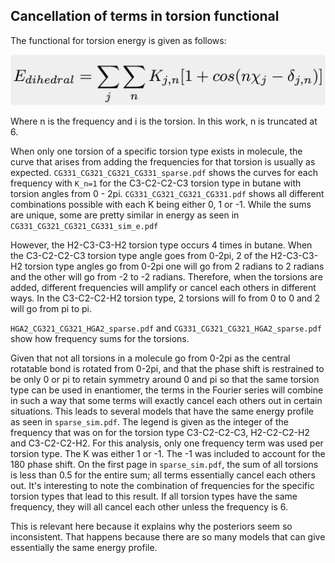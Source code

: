 ## Cancellation of terms in torsion functional

The functional for torsion energy is given as follows:

![](fourier_series.png?raw=true)

Where n is the frequency and i is the torsion. In this work, n is truncated at 6.

When only one torsion of a specific torsion type exists in molecule, the curve that
arises from adding the frequencies for that torsion is usually as expected. 
`CG331_CG321_CG321_CG331_sparse.pdf` shows the curves for each frequency with `K_n=1`
for the C3-C2-C2-C3 torsion type in butane with torsion angles from 0 - 2pi. 
`CG331_CG321_CG321_CG331.pdf` shows all different combinations possible with each K
being either 0, 1 or -1. While the sums are unique, some are pretty similar in energy as 
seen in `CG331_CG321_CG321_CG331_sim_e.pdf`

However, the H2-C3-C3-H2 torsion type occurs 4 times in butane. When the C3-C2-C2-C3
torsion type angle goes from 0-2pi, 2 of the H2-C3-C3-H2 torsion type angles go from 0-2pi 
one will go from 2 radians to 2 radians and the other will go from -2 to -2
radians. Therefore, when the torsions are added, different frequencies will amplify or
cancel each others in different ways. 
In the C3-C2-C2-H2 torsion type, 2 torsions will fo from 0 to 0 and 2 will go from pi to pi. 

`HGA2_CG321_CG321_HGA2_sparse.pdf` and `CG331_CG321_CG321_HGA2_sparse.pdf` show how 
frequency sums for the torsions. 

Given that not all torsions in a molecule go from 0-2pi as the central rotatable bond
is rotated from 0-2pi, and that the phase shift is restrained to be only 0 or pi to 
retain symmetry around 0 and pi so that the same torsion type can be used in enantiomer,
the terms in the Fourier series will combine in such a way that some terms will exactly 
cancel each others out in certain situations. This leads to several models that have the 
same energy profile as seen in `sparse_sim.pdf`. The legend is given as the integer
of the frequency that was on for the torsion type C3-C2-C2-C3, H2-C2-C2-H2 and C3-C2-C2-H2. 
For this analysis, only one frequency term was used per torsion type. The K was either 1 or -1.
The -1 was included to account for the 180 phase shift. On the first page in `sparse_sim.pdf`,
the sum of all torsions is less than 0.5 for the entire sum; all terms essentially cancel each 
others out. It's interesting to note the combination of frequencies for the specific torsion types
that lead to this result. If all torsion types have the same frequency, they will all cancel each 
other unless the frequency is 6. 

This is relevant here because it explains why the posteriors seem so inconsistent. That happens
because there are so many models that can give essentially the same energy profile.  
